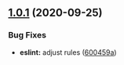 ## [1.0.1](https://github.com/adobe/eslint-config-editorxp/compare/v1.0.0...v1.0.1) (2020-09-25)


### Bug Fixes

* **eslint:** adjust rules ([600459a](https://github.com/adobe/eslint-config-editorxp/commit/600459a90cad79a3be3be41fa7837ae857abbe98))

